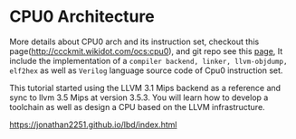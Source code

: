 # CPU0 Architecture
More details about CPU0 arch and its instruction set, checkout this page(http://ccckmit.wikidot.com/ocs:cpu0), and git repo see this [page](https://github.com/Jonathan2251/lbt.git), It include the implementation of a `compiler backend, linker, llvm-objdump, elf2hex` as well as `Verilog` language source code of Cpu0 instruction set.

This tutorial started using the LLVM 3.1 Mips backend as a reference and sync to llvm 3.5 Mips at version 3.5.3. You will learn how to develop a toolchain as well as design a CPU based on the LLVM infrastructure.

<https://jonathan2251.github.io/lbd/index.html>

